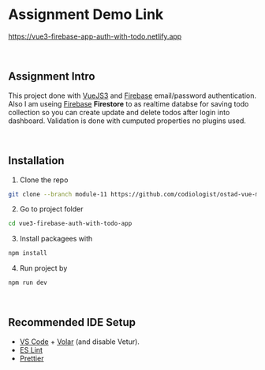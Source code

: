 # Assignment Demo Link 
https://vue3-firebase-app-auth-with-todo.netlify.app

<br/>

## Assignment Intro
This project done with [VueJS3](https://vuejs.org/) and [Firebase](https://firebase.google.com/) email/password authentication. Also I am useing [Firebase](https://firebase.google.com/) <strong>Firestore</strong> to as realtime databse for saving todo collection so you can create update and delete todos after login into dashboard. Validation is done with cumputed properties no plugins used.

<br/>

## Installation

1. Clone the repo

```sh
git clone --branch module-11 https://github.com/codiologist/ostad-vue-mastering.git
```

2. Go to project folder
```sh
cd vue3-firebase-auth-with-todo-app
```

3. Install packagees with
```sh
npm install
```

4. Run project by
```sh
npm run dev
```

<br/>


## Recommended IDE Setup

- [VS Code](https://code.visualstudio.com/) + [Volar](https://marketplace.visualstudio.com/items?itemName=Vue.volar) (and disable Vetur).
- [ES Lint](https://eslint.org/)
- [Prettier](https://prettier.io/)
